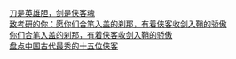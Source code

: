   
[刀是英雄胆，剑是侠客魂](http://www.dianyue.me/archives/017/s2gh3bg29hwx135b/)  
[致考研的你：愿你们合笔入盖的刹那，有着侠客收剑入鞘的骄傲](http://www.dianyue.me/archives/821/f9zrifl69ko38l76/)  
[你们合笔入盖的刹那，有着侠客收剑入鞘的骄傲](http://www.dianyue.me/archives/790/02dqg092qgy74jqp/)  
[盘点中国古代最秀的十五位侠客](http://www.dianyue.me/archives/181/ga9dzw7tuls2o8ju/)